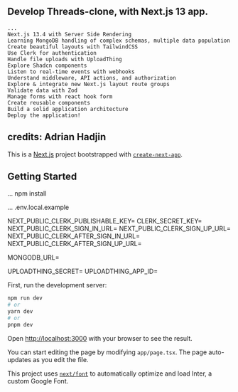 ## Develop Threads-clone, with Next.js 13 app. 
    ...
    Next.js 13.4 with Server Side Rendering
    Learning MongoDB handling of complex schemas, multiple data population
    Create beautiful layouts with TailwindCSS
    Use Clerk for authentication
    Handle file uploads with UploadThing
    Explore Shadcn components
    Listen to real-time events with webhooks
    Understand middleware, API actions, and authorization
    Explore & integrate new Next.js layout route groups
    Validate data with Zod
    Manage forms with react hook form
    Create reusable components
    Build a solid application architecture
    Deploy the application!

## credits: Adrian Hadjin

This is a [Next.js](https://nextjs.org/) project bootstrapped with [`create-next-app`](https://github.com/vercel/next.js/tree/canary/packages/create-next-app).

## Getting Started
... 
npm install

...
.env.local.example

NEXT_PUBLIC_CLERK_PUBLISHABLE_KEY=
CLERK_SECRET_KEY=
NEXT_PUBLIC_CLERK_SIGN_IN_URL=
NEXT_PUBLIC_CLERK_SIGN_UP_URL=
NEXT_PUBLIC_CLERK_AFTER_SIGN_IN_URL=
NEXT_PUBLIC_CLERK_AFTER_SIGN_UP_URL=

MONGODB_URL=

UPLOADTHING_SECRET=
UPLOADTHING_APP_ID=


First, run the development server:

```bash
npm run dev
# or
yarn dev
# or
pnpm dev
```

Open [http://localhost:3000](http://localhost:3000) with your browser to see the result.

You can start editing the page by modifying `app/page.tsx`. The page auto-updates as you edit the file.

This project uses [`next/font`](https://nextjs.org/docs/basic-features/font-optimization) to automatically optimize and load Inter, a custom Google Font.

